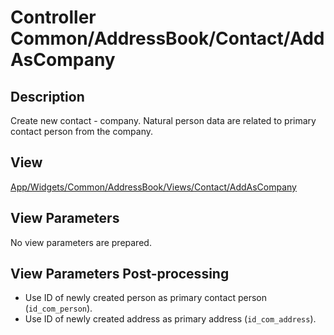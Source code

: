 # Controller Common/AddressBook/Contact/AddAsCompany

## Description

Create new contact - company. Natural person data are related to primary contact person from the company.

## View

[App/Widgets/Common/AddressBook/Views/Contact/AddAsCompany](../../Views/Contact/AddAsCompany.md)

## View Parameters

No view parameters are prepared.

## View Parameters Post-processing

* Use ID of newly created person as primary contact person (`id_com_person`).
* Use ID of newly created address as primary address (`id_com_address`).

